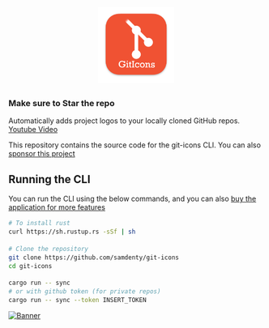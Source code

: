 <h1 align="center">
  <img src="./logo.png" width="150">
</h1>

### Make sure to **Star** the repo

Automatically adds project logos to your locally cloned GitHub repos. [Youtube Video](https://www.youtube.com/watch?v=jrO3qSEpAFU)

This repository contains the source code for the git-icons CLI. You can also [sponsor this project](https://github.com/sponsors/samdenty)

## Running the CLI

You can run the CLI using the below commands, and you can also [buy the application for more features](https://samddenty.gumroad.com/l/git-icons)

<!-- brew install mysql-client
cargo install diesel_cli --no-default-features --features mysql -->

```bash
# To install rust
curl https://sh.rustup.rs -sSf | sh

# Clone the repository
git clone https://github.com/samdenty/git-icons
cd git-icons

cargo run -- sync
# or with github token (for private repos)
cargo run -- sync --token INSERT_TOKEN
```

[![Banner](./banner.gif)](https://samddenty.gumroad.com/l/git-icons)
